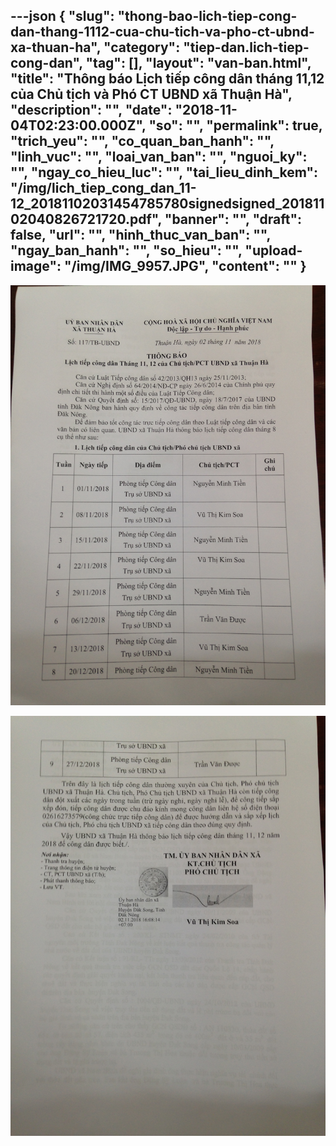 ---json
{
    "slug": "thong-bao-lich-tiep-cong-dan-thang-1112-cua-chu-tich-va-pho-ct-ubnd-xa-thuan-ha",
    "category": "tiep-dan.lich-tiep-cong-dan",
    "tag": [],
    "layout": "van-ban.html",
    "title": "Thông báo Lịch tiếp công dân tháng 11,12 của Chủ tịch và Phó CT UBND xã Thuận Hà",
    "description": "",
    "date": "2018-11-04T02:23:00.000Z",
    "so": "",
    "permalink": true,
    "trich_yeu": "",
    "co_quan_ban_hanh": "",
    "linh_vuc": "",
    "loai_van_ban": "",
    "nguoi_ky": "",
    "ngay_co_hieu_luc": "",
    "tai_lieu_dinh_kem": "/img/lich_tiep_cong_dan_11-12_20181102031454785780signedsigned_20181102040826721720.pdf",
    "banner": "",
    "draft": false,
    "url": "",
    "hinh_thuc_van_ban": "",
    "ngay_ban_hanh": "",
    "so_hieu": "",
    "upload-image": "/img/IMG_9957.JPG",
    "__content__": ""
}
---
<p><img alt="" src="/img/IMG_9956.JPG" /></p>

<p><img alt="" src="/img/IMG_9957.JPG" /></p>

